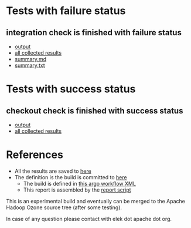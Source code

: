 # Tests with failure status

## integration check is finished with failure status

   * [output](https://raw.githubusercontent.com/elek/ozone-ci-03/master/pr/pr-hdds-2522-j49tb/integration/output.log)
   * [all collected results](https://github.com/elek/ozone-ci-03/tree/master/pr/pr-hdds-2522-j49tb/integration)
   * [summary.md](https://github.com/elek/ozone-ci-03/tree/master/pr/pr-hdds-2522-j49tb/integration/summary.md)
   * [summary.txt](https://github.com/elek/ozone-ci-03/tree/master/pr/pr-hdds-2522-j49tb/integration/summary.txt)



# Tests with success status

## checkout check is finished with success status

   * [output](https://raw.githubusercontent.com/elek/ozone-ci-03/master/pr/pr-hdds-2522-j49tb/checkout/output.log)
   * [all collected results](https://github.com/elek/ozone-ci-03/tree/master/pr/pr-hdds-2522-j49tb/checkout)




# References

 * All the results are saved to [here](https://github.com/elek/ozone-ci-03/tree/master/pr/pr-hdds-2522-j49tb/)
 * The definition is the build is committed to [here](https://github.com/elek/argo-ozone)
    * The build is defined in [this argo workflow XML](https://github.com/elek/argo-ozone/blob/master/ozone-build.yaml)
    * This report is assembled by the [report script](https://github.com/elek/argo-ozone/blob/master/scripts/report.sh)

This is an experimental build and eventually can be merged to the Apache Hadoop Ozone source tree (after some testing).

In case of any question please contact with elek dot apache dot org.
